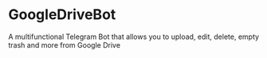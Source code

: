 # GoogleDriveBot
A multifunctional Telegram Bot that allows you to upload, edit, delete, empty trash and more from Google Drive
